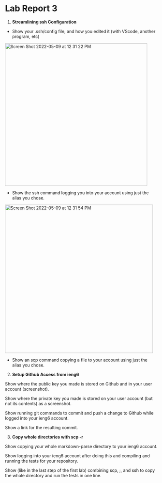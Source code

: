# Lab Report 3

1) __Streamlining ssh Configuration__

* Show your .ssh/config file, and how you edited it (with VScode,
another program, etc)

<img width="470" alt="Screen Shot 2022-05-09 at 12 31 22 PM" src="https://user-images.githubusercontent.com/103146838/167484007-638c03d9-6128-4773-a5d0-470343ae1c79.png">


* Show the ssh command logging you into your account using just
the alias you chose.

<img width="489" alt="Screen Shot 2022-05-09 at 12 31 54 PM" src="https://user-images.githubusercontent.com/103146838/167484018-02b3736a-5a7c-4fd6-adb3-0984f6881a9c.png">

* Show an scp command copying a file to your account using just the
alias you chose.




2) __Setup Github Access from ieng6__

Show where the public key you made is stored on Github and in
your user account (screenshot).

Show where the private key you made is stored on your user
account (but not its contents) as a screenshot.

Show running git commands to commit and push a change to
Github while logged into your ieng6 account.

Show a link for the resulting commit.

3) __Copy whole directories with scp -r__

Show copying your whole markdown-parse directory to your ieng6
account.

Show logging into your ieng6 account after doing this and compiling
and running the tests for your repository.

Show (like in the last step of the first lab) combining scp, ;, and
ssh to copy the whole directory and run the tests in one line.


